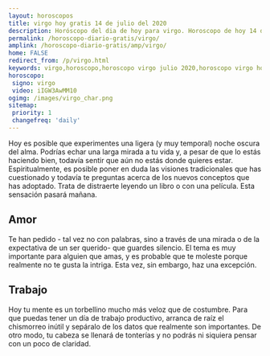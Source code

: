 ```yaml
---
layout: horoscopos
title: virgo hoy gratis 14 de julio del 2020 
description: Horóscopo del dia de hoy para virgo. Horoscopo de hoy 14 de julio del 2020. Las predicciones de amor, trabajo, vida personal gratis.
permalink: /horoscopo-diario-gratis/virgo/
amplink: /horoscopo-diario-gratis/amp/virgo/
home: FALSE
redirect_from: /p/virgo.html
keywords: virgo,horoscopo,horoscopo virgo julio 2020,horoscopo virgo hoy,tarot virgo julio 2020,horoscopo virgo,tarot virgo hoy,horoscopo de hoy,horoscopo diario,tarot del amor,horoscopo de hoy virgo,horoscopo diario del tarot, Horoscopo de hoy virgo 14 de julio del 2020,horóscopo del día,signos zodiacales 2020, el horoscopo de hoy
horoscopo:
 signo: virgo
 video: iIGW3AwMM10
ogimg: /images/virgo_char.png
sitemap:
 priority: 1
 changefreq: 'daily'
---
```



Hoy es posible que experimentes una ligera (y muy temporal) noche oscura del alma. Podrías echar una larga mirada a tu vida y, a pesar de que lo estás haciendo bien, todavía sentir que aún no estás donde quieres estar. Espiritualmente, es posible poner en duda las visiones tradicionales que has cuestionado y todavía te preguntas acerca de los nuevos conceptos que has adoptado. Trata de distraerte leyendo un libro o con una película. Esta sensación pasará mañana.

## Amor

Te han pedido - tal vez no con palabras, sino a través de una mirada o de la expectativa de un ser querido- que guardes silencio. El tema es muy importante para alguien que amas, y es probable que te moleste porque realmente no te gusta la intriga. Esta vez, sin embargo, haz una excepción.

## Trabajo

Hoy tu mente es un torbellino mucho más veloz que de costumbre. Para que puedas tener un día de trabajo productivo, arranca de raíz el chismorreo inútil y sepáralo de los datos que realmente son importantes. De otro modo, tu cabeza se llenará de tonterías y no podrás ni siquiera pensar con un poco de claridad.
